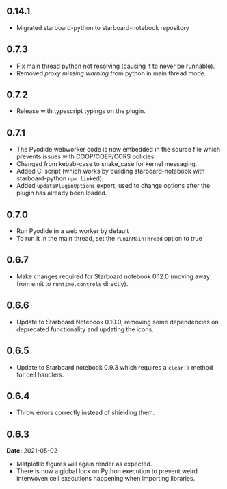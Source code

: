 ## 0.14.1
* Migrated starboard-python to starboard-notebook repository

## 0.7.3
* Fix main thread python not resolving (causing it to never be runnable).
* Removed *proxy missing warning* from python in main thread mode.

## 0.7.2
* Release with typescript typings on the plugin.

## 0.7.1
* The Pyodide webworker code is now embedded in the source file which prevents issues with COOP/COEP/CORS policies.
* Changed from kebab-case to snake_case for kernel messaging.
* Added CI script (which works by building starboard-notebook with starboard-python `npm link`ed).
* Added `updatePluginOptions` export, used to change options after the plugin has already been loaded.

## 0.7.0
* Run Pyodide in a web worker by default
* To run it in the main thread, set the `runInMainThread` option to true

## 0.6.7
* Make changes required for Starboard notebook 0.12.0 (moving away from emit to `runtime.controls` directly).

## 0.6.6
* Update to Starboard Notebook 0.10.0, removing some dependencies on deprecated functionality and updating the icons.

## 0.6.5
* Update to Starboard notebook 0.9.3 which requires a `clear()` method for cell handlers.

## 0.6.4
* Throw errors correctly instead of shielding them.

## 0.6.3
**Date:** 2021-05-02

* Matplotlib figures will again render as expected.
* There is now a global lock on Python execution to prevent weird interwoven cell executions happening when importing libraries.
